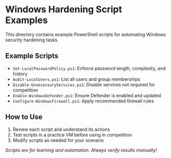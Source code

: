 # Windows Hardening Script Examples

This directory contains example PowerShell scripts for automating Windows security hardening tasks.

## Example Scripts

- `Set-LocalPasswordPolicy.ps1`: Enforce password length, complexity, and history
- `Audit-LocalUsers.ps1`: List all users and group memberships
- `Disable-UnnecessaryServices.ps1`: Disable services not required for competition
- `Enable-WindowsDefender.ps1`: Ensure Defender is enabled and updated
- `Configure-WindowsFirewall.ps1`: Apply recommended firewall rules

## How to Use

1. Review each script and understand its actions
2. Test scripts in a practice VM before using in competition
3. Modify scripts as needed for your scenario

*Scripts are for learning and automation. Always verify results manually!*
